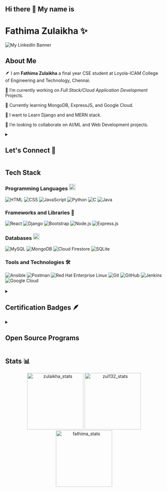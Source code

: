 ## Hi there 👋 My name is
# Fathima Zulaikha ✨ 

![My LinkedIn Banner](https://github.com/zul132/zul132/assets/98112914/5ced1e03-3c16-4078-a861-a3b98155835f)

## About Me

🪶 I am **Fathima Zulaikha** a final year CSE student at Loyola-ICAM College of Engineering and Technology, Chennai.

🔭 I’m currently working on *Full Stack/Cloud Application Development* Projects.

🌱 Currently learning MongoDB, ExpressJS, and Google Cloud.

🏫 I want to Learn Django and and MERN stack. 

🤝 I’m looking to collaborate on AI/ML and Web Development projects.

<details>	
 <summary><h2>Let's Connect 📮</h2></summary>
<div align="center">
 <a href="https://www.linkedin.com/in/fathima-zulaikha-2741a4217/" target="_blank">
<img src=https://img.shields.io/badge/linkedin-%231E77B5.svg?&style=for-the-badge&logo=linkedin&logoColor=white alt=Spyware linkedin style="margin-bottom: 5px;" />
</a>
  
 <a href="https://github.com/zul132" target="_blank">
<img src=https://img.shields.io/badge/GitHub-100000?style=for-the-badge&logo=github&logoColor=white alt=zul132 GitHub style="margin-bottom: 5px;" />
</a>

<a href="mailto:fathimazulaikha.25cs@licet.ac.in" target="_blank">
<img src="https://img.shields.io/badge/Gmail-D14836?style=for-the-badge&logo=gmail&logoColor=white" alt=fathimazulaikha.25cs@licet.ac.in mail style="margin-bottom: 5px;" />
</a>

<a href="https://linktr.ee/Fathima_Zulaikha" target="_blank">
<img src="https://img.shields.io/badge/Linktree-%23000000.svg?style=for-the-badge&logo=linktree&logoColor=white" alt="Linktree" style="margin-bottom: 5px;" />
</a>

<a href="https://www.youtube.com/@artemisqueen2003">
<img src=https://img.shields.io/badge/YouTube-E4405F?style=for-the-badge&logo=youtube&logoColor=white alt=Spyware007 YouTube style="margin-bottom: 5px;" />
</a>
</div>
</details>

<!-- ![code](https://github.com/zul132/zul132/assets/98112914/7d43b65b-b009-4bf2-b3b2-f685e71d2b04) -->


## Tech Stack
### Programming Languages  <img src="https://github.com/zul132/zul132/assets/98112914/0a2b74f8-5ffe-4d71-b428-2f7cda9d9333" height="21px">

<div align="left">
<img alt="HTML" src="https://img.shields.io/badge/html-%23E34F26.svg?style=for-the-badge&logo=html&logoColor=white"/>
<img alt="CSS" src="https://img.shields.io/badge/css-%231572B6.svg?style=for-the-badge&logo=css&logoColor=white"/> 
<img alt="JavaScript" src="https://img.shields.io/badge/javascript-%23323330.svg?style=for-the-badge&logo=javascript&logoColor=%23F7DF1E"/> 
<img alt="Python" src="https://img.shields.io/badge/Python-3776AB?style=for-the-badge&logo=python&logoColor=white"/>
<img alt="C" src="https://img.shields.io/badge/C-00599C?style=for-the-badge&logo=c&logoColor=white"/>
<img alt="Java" src="https://img.shields.io/badge/java-%23ED8B00.svg?style=for-the-badge&logo=java&logoColor=white"/> 
</div>

### Frameworks and Libraries 🚀
<div align="left">
<img alt="React" src="https://img.shields.io/badge/react-%2320232a.svg?style=for-the-badge&logo=react&logoColor=%2361DAFB"/>
<img alt="Django" src="https://img.shields.io/badge/django-%23563D7C.svg?style=for-the-badge&logo=django&logoColor=white"/> 
<img alt="Bootstrap" src="https://img.shields.io/badge/bootstrap-%23563D7C.svg?style=for-the-badge&logo=bootstrap&logoColor=white"/> 
<img alt="Node.js" src="https://img.shields.io/badge/Node.js-%23339933.svg?style=for-the-badge&logo=nodedotjs&logoColor=white"/>
<img alt="Express.js" src="https://img.shields.io/badge/Express.js-%23000000.svg?style=for-the-badge&logo=express&logoColor=white"/>
</div> 

### Databases  <img src="https://github.com/zul132/zul132/assets/98112914/9cebd252-8aa6-4d18-8686-bd773b5e4986" height="21px"> 
<div align="left">
<img alt="MySQL" src="https://img.shields.io/badge/mysql-%2300f.svg?style=for-the-badge&logo=mysql&logoColor=white"/> 
<img alt="MongoDB" src ="https://img.shields.io/badge/MongoDB-4EA94B?style=for-the-badge&logo=mongodb&logoColor=white"/>
<img alt="Cloud Firestore" src="https://img.shields.io/badge/firestore-%23FFCA28.svg?style=for-the-badge&logo=firestore&logoColor=white"/>
<img alt="SQLite" src ="https://img.shields.io/badge/sqlite-%2307405e.svg?style=for-the-badge&logo=sqlite&logoColor=white"/>
</div>

### Tools and Technologies 🛠️
<div align="left">
<img alt="Ansible" src="https://img.shields.io/badge/ansible-%23000000.svg?style=for-the-badge&logo=ansible&logoColor=white"/>
<img alt="Postman" src="https://img.shields.io/badge/Postman-%23FF6C37.svg?style=for-the-badge&logo=postman&logoColor=white"/>
<img alt="Red Hat Enterprise Linux" src="https://img.shields.io/badge/Red_Hat_Enterprise_Linux-%23000000.svg?style=for-the-badge&logo=redhat&logoColor=red"/>
<img alt="Git" src="https://img.shields.io/badge/Git-%23FF5733.svg?style=for-the-badge&logo=git&logoColor=white"/>
<img alt="GitHub" src="https://img.shields.io/badge/GitHub-%23181717.svg?style=for-the-badge&logo=github&logoColor=white"/>
<img alt="Jenkins" src="https://img.shields.io/badge/Jenkins-%232C2D72.svg?style=for-the-badge&logo=jenkins&logoColor=white"/> 
<img alt="Google Cloud" src="https://img.shields.io/badge/Google_Cloud-%230A73E0.svg?style=for-the-badge&logo=googlecloud&logoColor=white"/> 
</div>
<br>

<details>	
<summary><h2>Certification Badges 🪶</h2></summary>
<div style='display:flex; align-items:center; gap: 20px;' align='center'>
  <img src="https://github.com/user-attachments/assets/5ef349d4-facb-46cf-becf-46a600ef6fe8" width="115px" height="115px" />
  <img src="https://github.com/user-attachments/assets/062c92ec-9e6c-416f-bced-3be96ed36de8" width="125px" height="125px" />
  <img src="https://github.com/user-attachments/assets/472321f5-475c-464c-a9ff-4a9fea754733" width="125px" height="125px" />
  <img src="https://github.com/user-attachments/assets/9a59a7db-7786-49cc-8373-746b961bbe02" width="120px" height="110px" />
</div>
</details>

<details>	
 <summary><h2>Open Source Programs</h2></summary>
 <br>
 <div style='display:flex; align-items:center; gap: 20px;' align='center'>
  <a href="https://www.holopin.io/@zul132#badges">
     <img src="https://github.com/user-attachments/assets/90ac05c0-894d-451b-a6c8-7b18f2088efd" alt="Hacktoberfest 2024 Badge" style="width: 150px; max-width: 100%;">
  </a>
  <a href="https://gssoc.girlscript.tech/leaderboard?year=2024Extd&username=zul132">
     <img src="https://github.com/user-attachments/assets/8746116d-29bf-49b6-a572-cdca8849e2cd" alt="GSSoC 2024 Extd Badge" style="width: 150px; max-width: 100%;">
  </a>
     <img src="https://github.com/zul132/zul132/assets/98112914/14001c7d-9d7c-4e60-88be-2ca95d971c1b" alt="SSOC 2024 Badge" style="width: 150px; max-width: 100%;">
  <a href="https://leaderboard.jwoc.tech/">
     <img src="https://github.com/zul132/zul132/assets/98112914/ee1ae059-bf90-437b-bec6-13a59a21389b" alt="JWoC 2024 Mentee Badge" style="width: 150px; max-width: 100%;">
  </a>
  <a href="https://gssoc.girlscript.tech/leaderboard?year=2023&username=zul132">
     <img src="https://github.com/zul132/zul132/assets/98112914/dd297d2e-2491-45b2-a4af-6da32c13a09b" alt="GSSoC 2023 Contributors Badge" style="width: 200px; max-width: 100%;">
  </a>
</div>

### GSSOC(24) Badges 
<div style='display:flex; align-items:center; gap: 10px;' align='center'>
  <a href="https://gssoc.girlscript.tech/leaderboard?year=2024Extd&username=zul132">
    <img src="https://raw.githubusercontent.com/GSSoC24/Postman-Challenge/main/docs/assets/Postman%20White.png" width="100px" height="100px" />
    <img src="https://raw.githubusercontent.com/GSSoC24/Postman-Challenge/main/docs/assets/1.png" width="100px" height="100px" />
    <img src="https://raw.githubusercontent.com/GSSoC24/Postman-Challenge/main/docs/assets/2.png" width="100px" height="100px" />
    <img src="https://raw.githubusercontent.com/GSSoC24/Postman-Challenge/main/docs/assets/3.png" width="100px" height="100px" />
    <img src="https://raw.githubusercontent.com/GSSoC24/Postman-Challenge/main/docs/assets/4.png" width="100px" height="100px" />
    <img src="https://raw.githubusercontent.com/GSSoC24/Postman-Challenge/main/docs/assets/5.png" width="100px" height="100px" />
  </a>
</div>
<div style='display:flex; align-items:center; gap: 20px;' align='center'>
 <img src="https://github.com/user-attachments/assets/15aa85e2-f158-49b8-844c-3cce9a7ba835" style="width: 150px; max-width: 100%;">
 <img src="https://github.com/user-attachments/assets/929a0519-b204-45df-b6e2-6284c810cbeb" alt="Hacktoberfest 2024 Badge" style="width: 150px; max-width: 100%;">
</div>
</details>


## Stats 📊

<p align="center"> 
  <img height="180em" src="https://github-readme-stats.vercel.app/api?username=zul132&show_icons=true" alt="zulaikha_stats" /> 
  <img height="180em" src="https://github-readme-stats.vercel.app/api/top-langs/?username=zul132&layout=compact" alt="zul132_stats" />
  <img height="180em" src="https://github-readme-streak-stats.herokuapp.com/?user=zul132&" alt="fathima_stats"/>
</p>








